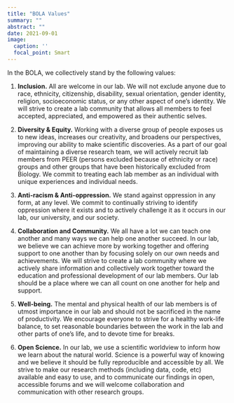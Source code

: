 ```yaml
---
title: "BOLA Values"
summary: ""
abstract: ""
date: 2021-09-01
image:
  caption: ''
  focal_point: Smart
---
```


In the BOLA, we collectively stand by the following values:

1) **Inclusion.** All are welcome in our lab. We will not exclude anyone due to race, ethnicity, citizenship, disability, sexual orientation, gender identity, religion, socioeconomic status, or any other aspect of one’s identity. We will strive to create a lab community that allows all members to feel accepted, appreciated, and empowered as their authentic selves.

2) **Diversity & Equity.** Working with a diverse group of people exposes us to new ideas, increases our creativity, and broadens our perspectives, improving our ability to make scientific discoveries. As a part of our goal of maintaining a diverse research team, we will actively recruit lab members from PEER (persons excluded because of ethnicity or race) groups and other groups that have been historically excluded from Biology. We commit to treating each lab member as an individual with unique experiences and individual needs.   

3) **Anti-racism & Anti-oppression.** We stand against oppression in any form, at any level. We commit to continually striving to identify oppression where it exists and to actively challenge it as it occurs in our lab, our university, and our society. 

4) **Collaboration and Community.** We all have a lot we can teach one another and many ways we can help one another succeed. In our lab, we believe we can achieve more by working together and offering support to one another than by focusing solely on our own needs and achievements. We will strive to create a lab community where we actively share information and collectively work together toward the education and professional development of our lab members. Our lab should be a place where we can all count on one another for help and support. 

5) **Well-being.** The mental and physical health of our lab members is of utmost importance in our lab and should not be sacrificed in the name of productivity. We encourage everyone to strive for a healthy work-life balance, to set reasonable boundaries between the work in the lab and other parts of one’s life, and to devote time for breaks. 

6) **Open Science.** In our lab, we use a scientific worldview to inform how we learn about the natural world. Science is a powerful way of knowing and we believe it should be fully reproducible and accessible by all. We strive to make our research methods (including data, code, etc) available and easy to use, and to communicate our findings in open, accessible forums and we will welcome collaboration and communication with other research groups. 


  
